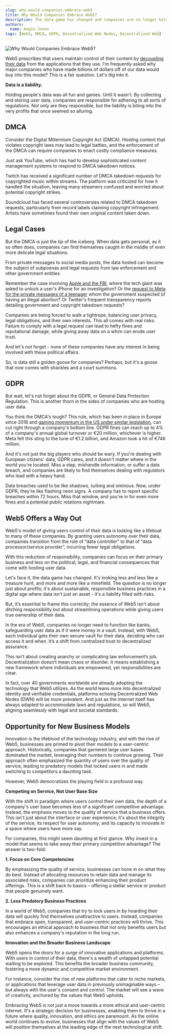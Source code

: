 ```yaml
---
slug: why-would-companies-embrace-web5
title: Why Would Companies Embrace Web5?
description: The data game has changed and companies are no longer holding a winning hand.
authors:
  name: Angie Jones
tags: [Web5, DMCA, GDPR, Decentralized Web Nodes, Decentralized Web]
---
```


<head>
  <meta property="og:title" content="Why Would Companies Embrace Web5?" />
  <meta property="og:type" content="website" />
  <meta property="og:url" content='https://developer.tbd.website/blog/why-would-companies-embrace-web5' />
  <meta name="og:description" content="The data game has changed and companies are no longer holding a winning hand." />
  <meta property="og:image" content="https://developer.tbd.website/assets/images/blog-companies-embrace-web5-666a20cd7c268069f3970c8a214850ef.png" /> 

  <meta name="twitter:card" content="summary_large_image" />
  <meta property="twitter:domain" content="developer.tbd.website" />
  <meta name="twitter:site" content="@tbdevs" />
  <meta name="twitter:title" content="Why Would Companies Embrace Web5?" />
  <meta property="twitter:url" content='https://developer.tbd.website/blog/why-would-companies-embrace-web5' /> 
  <meta name="twitter:description" content="The data game has changed and companies are no longer holding a winning hand." />
  <meta name="twitter:image" content="https://developer.tbd.website/assets/images/blog-companies-embrace-web5-666a20cd7c268069f3970c8a214850ef.png" />

  <link rel="apple-touch-icon" href="https://developer.tbd.website/img/tbd-fav-icon-main.png" />
</head>



![Why Would Companies Embrace Web5?](/img/blog-companies-embrace-web5.png)

Web5 prescribes that users maintain control of their content by [decoupling their data](/blog/what-is-web5#decentralized-web-nodes) from the applications that they use. I'm frequently asked why major companies who have made billions of dollars off of our data would buy into this model? This is a fair question. Let's dig into it.

<!--truncate-->

**Data is a liability.**

Holding people's data was all fun and games. Until it wasn't. By collecting and storing user data, companies are responsible for adhering to all sorts of regulations. Not only are they responsible, but the liability is biting into the very profits that once seemed so alluring. 

## DMCA
Consider the Digital Millennium Copyright Act (DMCA). Hosting content that violates copyright laws may lead to legal battles, and the enforcement of the DMCA can require companies to enact costly compliance measures. 

Just ask YouTube, which has had to develop sophisticated content management systems to respond to DMCA takedown notices.

Twitch has received a significant number of DMCA takedown requests for copyrighted music within streams. The platform was criticized for how it handled the situation, leaving many streamers confused and worried about potential copyright strikes.

Soundcloud has faced several controversies related to DMCA takedown requests, particularly from record labels claiming copyright infringement. Artists have sometimes found their own original content taken down.

## Legal Cases
But the DMCA is just the tip of the iceberg. When data gets personal, as it so often does, companies can find themselves caught in the middle of even more delicate legal situations. 

From private messages to social media posts, the data hosted can become the subject of subpoenas and legal requests from law enforcement and other government entities. 

Remember the case involving [Apple and the FBI](https://www.npr.org/sections/thetwo-way/2016/02/17/467096705/apple-the-fbi-and-iphone-encryption-a-look-at-whats-at-stake), where the tech giant was asked to unlock a user's iPhone for an investigation? Or the [request to Meta for the private messages of a teenager](https://www.npr.org/2022/08/12/1117092169/nebraska-cops-used-facebook-messages-to-investigate-an-alleged-illegal-abortion) whom the government suspected of having an illegal abortion? Or Twitter's frequent transparency reports detailing government and copyright takedown requests?

Companies are being forced to walk a tightrope, balancing user privacy, legal obligations, and their own interests. This all comes with real risks. Failure to comply with a legal request can lead to hefty fines and reputational damage, while giving away data on a whim can erode user trust.

And let's not forget - none of these companies have any interest in being involved with these political affairs.

So, is data still a golden goose for companies? Perhaps, but it's a goose that now comes with shackles and a court summons. 


## GDPR
But wait, let's not forget about the GDPR, or General Data Protection Regulation. This is another thorn in the sides of companies who are hosting user data. 

You think the DMCA's tough? This rule, which has been in place in Europe since 2018 and [gaining momentum in the US under similar legislation](https://iapp.org/resources/article/us-state-privacy-legislation-tracker/), can cut right through a company's bottom line. GDPR fines can reach up to 4% of a company's annual global turnover or €20 million, whichever is higher. Meta felt this sting to the tune of €1.2 billion, and Amazon took a hit of €746 million.

And it's not just the big players who should be wary. If you're dealing with European citizens' data, GDPR cares, and it doesn't matter where in the world you're located. Miss a step, mishandle information, or suffer a data breach, and companies are likely to find themselves dealing with regulators who lead with a heavy hand.

Data breaches used to be like shadows, lurking and ominous. Now, under GDPR, they're like flashing neon signs. A company has to report specific breaches within 72 hours. Miss that window, and you're in for even more fines and a potential public relations nightmare.

## Web5 Offers a Way Out
Web5's model of giving users control of their data is looking like a lifeboat to many of these companies. By granting users autonomy over their data, companies transition from the role of “data controller” to that of “data processor/service provider”, incurring fewer legal obligations.

With this reduction of responsibility, companies can focus on their primary business and less on the political, legal, and financial consequences that come with hosting user data.

Let's face it, the data game has changed. It's looking less and less like a treasure hunt, and more and more like a minefield. The question is no longer just about profits; it's about sustainable, responsible business practices in a digital age where data isn't just an asset - it's a liability filled with risks.

But, it’s essential to frame this correctly; the essence of Web5 isn't about ditching responsibility but about streamlining operations while giving users true ownership of their data.

In the era of Web5, companies no longer need to function like banks, safeguarding user data as if it were money in a vault. Instead, with Web5, each individual gets their own secure vault for their data, deciding who can access it and when. It’s a shift from centralized trust to decentralized assurance.

This isn’t about creating anarchy or complicating law enforcement’s job. Decentralization doesn’t mean chaos or disorder.  It means establishing a new framework where individuals are empowered, yet responsibilities are clear. 

In fact, over 40 governments worldwide are already adopting the technology that Web5 utilizes. As the world leans more into decentralized identity and verifiable credentials, platforms echoing Decentralized Web Nodes (DWN) will be more prevalent. And just as the internet itself has always adapted to accommodate laws and regulations, so will Web5, aligning seamlessly with legal and societal standards.


## Opportunity for New Business Models

Innovation is the lifeblood of the technology industry, and with the rise of Web5, businesses are primed to pivot their models to a user-centric approach. Historically, companies that garnered large user bases dominated the market, leveraging their numbers to continue growing. Their approach often emphasized the quantity of users over the quality of service, leading to predatory models that locked users in and made switching to competitors a daunting task.

However, Web5 democratizes the playing field in a profound way.

**Competing on Service, Not User Base Size**

With the shift in paradigm where users control their own data, the depth of a company's user base becomes less of a significant competitive advantage. Instead, the emphasis moves to the quality of service that a business offers. This isn't just about the interface or user experience; it's about the integrity of the service, its respect for user autonomy, and its capacity to innovate in a space where users have more say.

For companies, this might seem daunting at first glance. Why invest in a model that seems to take away their primary competitive advantage? The answer is two-fold:

**1. Focus on Core Competencies**

By emphasizing the quality of service, businesses can hone in on what they do best. Instead of allocating resources to retain data and manage its associated risks, companies can prioritize enhancing their product offerings. This is a shift back to basics – offering a stellar service or product that people genuinely want.

**2. Less Predatory Business Practices** 

In a world of Web5, companies that try to lock users in by hoarding their data will quickly find themselves unattractive to users. Instead, companies that embrace open, transparent, and user-centric practices will thrive. This encourages an ethical approach to business that not only benefits users but also enhances a company's reputation in the long run.

**Innovation and the Broader Business Landscape**

Web5 opens the doors for a surge of innovative applications and platforms. With users in control of their data, there's a wealth of untapped potential waiting to be explored. This benefits the broader business community, fostering a more dynamic and competitive market environment.

For instance, consider the rise of new platforms that cater to niche markets, or applications that leverage user data in previously unimaginable ways – but always with the user's consent and control. The market will see a wave of creativity, anchored by the values that Web5 upholds.


Embracing Web5 is not just a move towards a more ethical and user-centric internet. It's a strategic decision for businesses, enabling them to thrive in a future where quality, innovation, and ethics are paramount. As the online world continues to evolve, businesses that align with the values of Web5 will position themselves at the leading edge of the next technological shift.